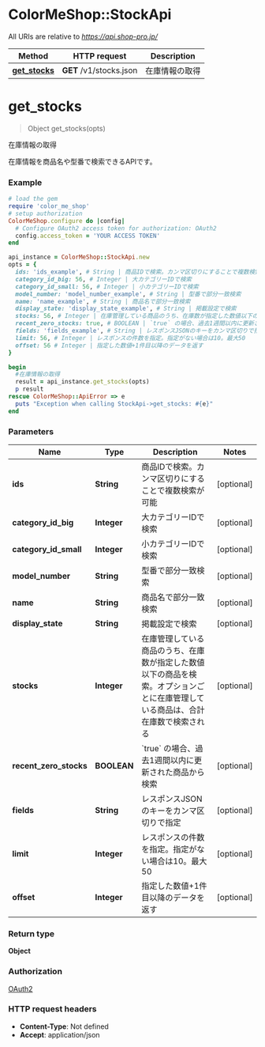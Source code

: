 # ColorMeShop::StockApi

All URIs are relative to *https://api.shop-pro.jp/*

Method | HTTP request | Description
------------- | ------------- | -------------
[**get_stocks**](StockApi.md#get_stocks) | **GET** /v1/stocks.json | 在庫情報の取得


# **get_stocks**
> Object get_stocks(opts)

在庫情報の取得

在庫情報を商品名や型番で検索できるAPIです。 

### Example
```ruby
# load the gem
require 'color_me_shop'
# setup authorization
ColorMeShop.configure do |config|
  # Configure OAuth2 access token for authorization: OAuth2
  config.access_token = 'YOUR ACCESS TOKEN'
end

api_instance = ColorMeShop::StockApi.new
opts = {
  ids: 'ids_example', # String | 商品IDで検索。カンマ区切りにすることで複数検索が可能
  category_id_big: 56, # Integer | 大カテゴリーIDで検索
  category_id_small: 56, # Integer | 小カテゴリーIDで検索
  model_number: 'model_number_example', # String | 型番で部分一致検索
  name: 'name_example', # String | 商品名で部分一致検索
  display_state: 'display_state_example', # String | 掲載設定で検索
  stocks: 56, # Integer | 在庫管理している商品のうち、在庫数が指定した数値以下の商品を検索。オプションごとに在庫管理している商品は、合計在庫数で検索される
  recent_zero_stocks: true, # BOOLEAN | `true` の場合、過去1週間以内に更新された商品から検索
  fields: 'fields_example', # String | レスポンスJSONのキーをカンマ区切りで指定
  limit: 56, # Integer | レスポンスの件数を指定。指定がない場合は10。最大50
  offset: 56 # Integer | 指定した数値+1件目以降のデータを返す
}

begin
  #在庫情報の取得
  result = api_instance.get_stocks(opts)
  p result
rescue ColorMeShop::ApiError => e
  puts "Exception when calling StockApi->get_stocks: #{e}"
end
```

### Parameters

Name | Type | Description  | Notes
------------- | ------------- | ------------- | -------------
 **ids** | **String**| 商品IDで検索。カンマ区切りにすることで複数検索が可能 | [optional] 
 **category_id_big** | **Integer**| 大カテゴリーIDで検索 | [optional] 
 **category_id_small** | **Integer**| 小カテゴリーIDで検索 | [optional] 
 **model_number** | **String**| 型番で部分一致検索 | [optional] 
 **name** | **String**| 商品名で部分一致検索 | [optional] 
 **display_state** | **String**| 掲載設定で検索 | [optional] 
 **stocks** | **Integer**| 在庫管理している商品のうち、在庫数が指定した数値以下の商品を検索。オプションごとに在庫管理している商品は、合計在庫数で検索される | [optional] 
 **recent_zero_stocks** | **BOOLEAN**| &#x60;true&#x60; の場合、過去1週間以内に更新された商品から検索 | [optional] 
 **fields** | **String**| レスポンスJSONのキーをカンマ区切りで指定 | [optional] 
 **limit** | **Integer**| レスポンスの件数を指定。指定がない場合は10。最大50 | [optional] 
 **offset** | **Integer**| 指定した数値+1件目以降のデータを返す | [optional] 

### Return type

**Object**

### Authorization

[OAuth2](../README.md#OAuth2)

### HTTP request headers

 - **Content-Type**: Not defined
 - **Accept**: application/json



